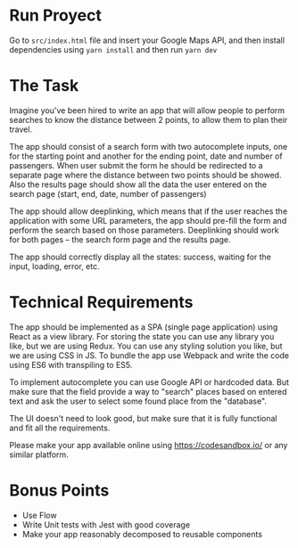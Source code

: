 # Run Proyect
Go to `src/index.html` file and insert your Google Maps API, and then install dependencies using `yarn install` and then run `yarn dev`

# The Task
Imagine you've been hired to write an app that will allow people to perform searches to know the distance between 2 points, to allow them to plan their travel.

The app should consist of a search form with two autocomplete inputs, one for the starting point and another for the ending point, date and number of passengers. When user submit the form he should be redirected to a separate page where the distance between two points should be showed. Also the results page should show all the data the user entered on the search page (start, end, date, number of passengers)

The app should allow deeplinking, which means that if the user reaches the application with some URL parameters, the app should pre-fill the form and perform the search based on those parameters. Deeplinking should work for both pages – the search form page and the results page.

The app should correctly display all the states: success, waiting for the input, loading, error, etc.

# Technical Requirements
The app should be implemented as a SPA (single page application) using React as a view library. For storing the state you can use any library you like, but we are using Redux. You can use any styling solution you like, but we are using CSS in JS. To bundle the app use Webpack and write the code using ES6 with transpiling to ES5.

To implement autocomplete you can use Google API or hardcoded data. But make sure that the field provide a way to "search" places based on entered text and ask the user to select some found place from the "database".

The UI doesn't need to look good, but make sure that it is fully functional and fit all the requirements.

Please make your app available online using https://codesandbox.io/ or any similar platform.

# Bonus Points
- Use Flow
- Write Unit tests with Jest with good coverage
- Make your app reasonably decomposed to reusable components

